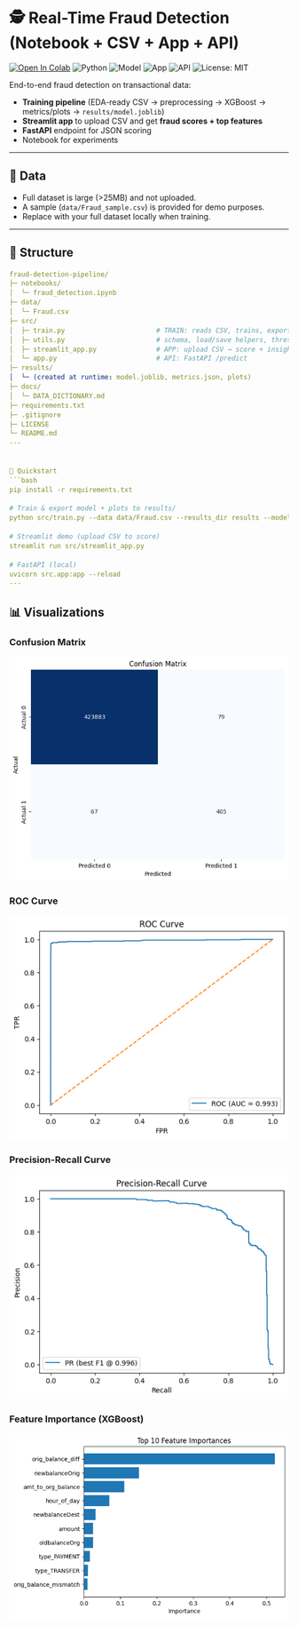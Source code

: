 # 🕵️ Real-Time Fraud Detection (Notebook + CSV + App + API)

[![Open In Colab](https://colab.research.google.com/assets/colab-badge.svg)](https://colab.research.google.com/github/Sagarramteke19/fraud-detection-pipeline/blob/main/notebooks/fraud_detection.ipynb)
![Python](https://img.shields.io/badge/Python-3.10+-blue)
![Model](https://img.shields.io/badge/XGBoost-Pipeline-orange)
![App](https://img.shields.io/badge/Streamlit-Demo-red)
![API](https://img.shields.io/badge/FastAPI-Scoring-green)
![License: MIT](https://img.shields.io/badge/License-MIT-green)

End-to-end fraud detection on transactional data:
- **Training pipeline** (EDA-ready CSV → preprocessing → XGBoost → metrics/plots → `results/model.joblib`)
- **Streamlit app** to upload CSV and get **fraud scores + top features**
- **FastAPI** endpoint for JSON scoring
- Notebook for experiments
---
## 📂 Data
- Full dataset is large (>25MB) and not uploaded.
- A sample (`data/Fraud_sample.csv`) is provided for demo purposes.
- Replace with your full dataset locally when training.
---
## 📂 Structure
```yaml
fraud-detection-pipeline/
├─ notebooks/
│  └─ fraud_detection.ipynb        
├─ data/
│  └─ Fraud.csv                     
├─ src/
│  ├─ train.py                       # TRAIN: reads CSV, trains, exports model + plots
│  ├─ utils.py                       # schema, load/save helpers, threshold tuning
│  ├─ streamlit_app.py               # APP: upload CSV → score + insights
│  └─ app.py                         # API: FastAPI /predict
├─ results/
│  └─ (created at runtime: model.joblib, metrics.json, plots)
├─ docs/
│  └─ DATA_DICTIONARY.md            
├─ requirements.txt
├─ .gitignore
├─ LICENSE
└─ README.md
---


🚀 Quickstart
```bash
pip install -r requirements.txt

# Train & export model + plots to results/
python src/train.py --data data/Fraud.csv --results_dir results --model xgb --seed 42

# Streamlit demo (upload CSV to score)
streamlit run src/streamlit_app.py

# FastAPI (local)
uvicorn src.app:app --reload
---

```
## 📊 Visualizations

### Confusion Matrix
![Confusion Matrix](./results/confusion_matrix.png)

### ROC Curve
![ROC Curve](./results/ROC.png)

### Precision-Recall Curve
![PR Curve](./results/precision_recall.png)

### Feature Importance (XGBoost)
![Feature Importance](./results/Feature_Importance_(XGBoost).png)

